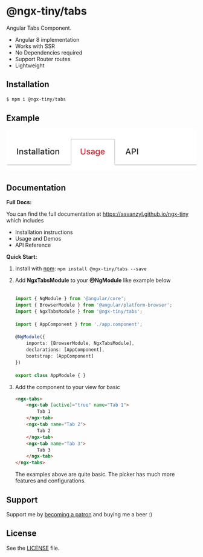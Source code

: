 # @ngx-tiny/tabs

Angular Tabs Component.

* Angular 8 implementation
* Works with SSR
* No Dependencies required
* Support Router routes
* Lightweight

## Installation

```sh
$ npm i @ngx-tiny/tabs
```

## Example

![ngx-tabs example](https://raw.githubusercontent.com/aavanzyl/ngx-tiny/master/projects/assets/ngx-tabs.png)

## Documentation

__Full Docs:__

You can find the full documentation at https://aavanzyl.github.io/ngx-tiny which includes
* Installation instructions
* Usage and Demos
* API Reference

__Quick Start:__

1. Install with [npm](https://www.npmjs.com): `npm install @ngx-tiny/tabs --save`

2. Add __NgxTabsModule__ to your __@NgModule__ like example below
    ```typescript

    import { NgModule } from '@angular/core';
    import { BrowserModule } from '@angular/platform-browser';
    import { NgxTabsModule } from '@ngx-tiny/tabs';

    import { AppComponent } from './app.component';

    @NgModule({
        imports: [BrowserModule, NgxTabsModule],
        declarations: [AppComponent],
        bootstrap: [AppComponent]
    })

    export class AppModule { }

    ```
 4. Add the component to your view for basic
    ```html
    <ngx-tabs>
        <ngx-tab [active]="true" name="Tab 1">
            Tab 1
        </ngx-tab>
        <ngx-tab name="Tab 2">
            Tab 2
        </ngx-tab>
        <ngx-tab name="Tab 3">
            Tab 3
        </ngx-tab>
    </ngx-tabs>
    ```
    The examples above are quite basic. The picker has much more features and configurations. 
    
## Support

Support me by [becoming a patron](https://www.patreon.com/bePatron?u=27640996) and buying me a beer :) 

## License
See the [LICENSE][license] file.


[license]: /LICENSE
[contributing]: /CONTRIBUTING.md
[docs]: /DOCUMENTATION.md 